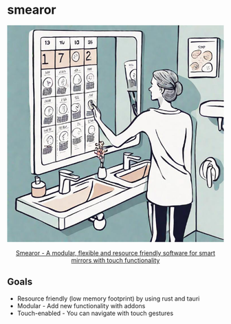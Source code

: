 # smearor

<p align="center">
  <a href="https://github.com/smearor/smearor"><img src="https://raw.githubusercontent.com/smearor/.github/main/profile/images/smearor_f_27.jpg" alt="Smearor"></a>
</p>
<p align="center">
  <a href="https://github.com/smearor/smearor">Smearor - A modular, flexible and resource friendly software for smart mirrors with touch functionality</a>
</p>

## Goals

* Resource friendly (low memory footprint) by using rust and tauri
* Modular - Add new functionality with addons
* Touch-enabled - You can navigate with touch gestures
